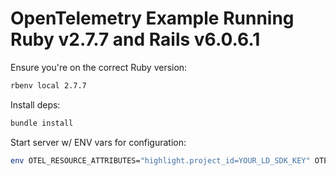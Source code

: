 # OpenTelemetry Example Running Ruby v2.7.7 and Rails v6.0.6.1

Ensure you're on the correct Ruby version:

```sh
rbenv local 2.7.7
```

Install deps:

```sh
bundle install
```

Start server w/ ENV vars for configuration:

```sh
env OTEL_RESOURCE_ATTRIBUTES="highlight.project_id=YOUR_LD_SDK_KEY" OTEL_EXPORTER_OTLP_ENDPOINT="https://otel.observability.app.launchdarkly.com:4318" OTEL_TRACES_EXPORTER="otlp" rails server
```
